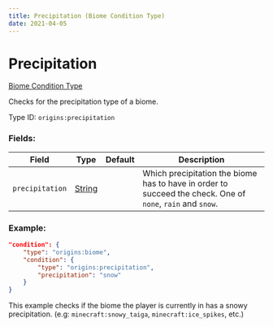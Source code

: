 ```yaml
---
title: Precipitation (Biome Condition Type)
date: 2021-04-05
---
```


# Precipitation

[Biome Condition Type](../biome_condition_types.md)

Checks for the precipitation type of a biome.

Type ID: `origins:precipitation`

### Fields:

Field  | Type | Default | Description
-------|------|---------|-------------
`precipitation` | [String](../data_types/string.md) | |  Which precipitation the biome has to have in order to succeed the check. One of `none`, `rain` and `snow`.

### Example:
```json
"condition": {
    "type": "origins:biome",
    "condition": {
        "type": "origins:precipitation",
        "precipitation": "snow"
    }
}
```
This example checks if the biome the player is currently in has a snowy precipitation. (e.g: `minecraft:snowy_taiga`, `minecraft:ice_spikes`, etc.)